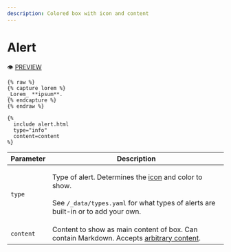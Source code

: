 ```yaml
---
description: Colored box with icon and content
---
```


# Alert

:eye: [PREVIEW](https://greenelab.github.io/lab-website-template/testbed#alert)

```liquid
{% raw %}
{% capture lorem %}
_Lorem_ **ipsum**.
{% endcapture %}
{% endraw %}

{%
  include alert.html
  type="info"
  content=content
%}
```

| Parameter | Description                                                                                                                                                                            |
| --------- | -------------------------------------------------------------------------------------------------------------------------------------------------------------------------------------- |
| `type`    | <p>Type of alert. Determines the <a href="icon.md">icon</a> and color to show.<br><br>See <code>/_data/types.yaml</code> for what types of alerts are built-in or to add your own.</p> |
| `content` | Content to show as main content of box. Can contain Markdown. Accepts [arbitrary content](./#arbitrary-content).                                                                       |
